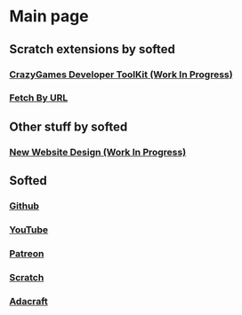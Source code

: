 # Main page
## Scratch extensions by softed
### [CrazyGames Developer ToolKit (Work In Progress)](https://softedco.github.io/CrazyGamesDeveloperToolKit)
### [Fetch By URL](https://softedco.github.io/FetchByURL)
## Other stuff by softed
### [New Website Design (Work In Progress)](https://softedco.github.io/NewDesign/)
## Softed
### [Github](https://github.com/SoftedCo)
### [YouTube](https://www.youtube.com/channel/UC5d1jummk2_nce2QL5dP-DA)
### [Patreon](https://www.patreon.com/softed)
### [Scratch](https://scratch.mit.edu/users/softed/)
### [Adacraft](https://www.adacraft.org/people/softed)
